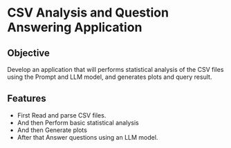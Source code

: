 # CSV Analysis and Question Answering Application

## Objective
Develop an application that will performs statistical analysis of the CSV files using the Prompt and LLM model, and generates plots and query result.

## Features
- First Read and parse CSV files.
- And then Perform basic statistical analysis
- And then Generate plots 
- After that Answer questions using an LLM model.

